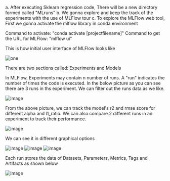 a. After executing Sklearn regression code, There will be a new directory formed called "MLruns"
b. We gonna explore and keep the track of the experiments with the use of MLFlow tour
c. To explore the MLFlow web tool, First we gonna activate the mlflow library in conda environment

Command to activate: "conda activate [projectfilename]"
Command to get the URL for MLFlow: "mlflow ui"

This is how initial user interface of MLFlow looks like


![one](https://github.com/ManojGuttha/MLFlow-Doc/assets/158753894/3d387339-3cb1-4d64-87b5-c137369f55b1)


There are two sections called: Experiments and Models

In MLFlow, Experiments may contain n number of runs. A "run" indicates the number of times the code is executed.
In the below picture as you can see there are 3 runs in ths experiment. We can filter out the runs data as we like.


![image](https://github.com/ManojGuttha/MLFlow-Doc/assets/158753894/85b0d1c6-6888-4522-8c82-0c83c44c5970)


From the above picture, we can track the model's r2 and rmse score for different alpha and l1_ratio.
We can also compare 2 different runs in an experiment to track their performance.


![image](https://github.com/ManojGuttha/MLFlow-Doc/assets/158753894/3b3057aa-f8bf-4e0b-9514-d0a1080d7728)


We can see it in different graphical options


![image](https://github.com/ManojGuttha/MLFlow-Doc/assets/158753894/0127a4e5-86b3-4a46-af23-3c9048e411f4)
![image](https://github.com/ManojGuttha/MLFlow-Doc/assets/158753894/6ecbf08d-c34e-4d25-a65d-aae366dda54a)
![image](https://github.com/ManojGuttha/MLFlow-Doc/assets/158753894/71302c1c-e125-4992-8ec9-e9d327323a98)


Each run stores the data of Datasets, Parameters, Metrics, Tags and Artifacts as shown below


![image](https://github.com/ManojGuttha/MLFlow-Doc/assets/158753894/468ab711-e4a0-4097-82d5-82bcc6093210)
